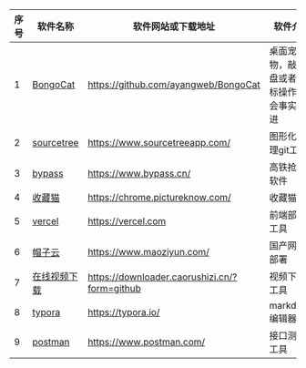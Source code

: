 
| 序号 | 软件名称                                                      | 软件网站或下载地址                            | 软件介绍                                 |
| ---- | ------------------------------------------------------------- | --------------------------------------------- | ---------------------------------------- |
| 1    | [BongoCat](https://github.com/ayangweb/BongoCat)              | https://github.com/ayangweb/BongoCat          | 桌面宠物，敲键盘或者鼠标操作都会事实跟进 |
| 2    | [sourcetree](https://www.sourcetreeapp.com/)                  | https://www.sourcetreeapp.com/                | 图形化管理git工具                        |
| 3    | [bypass](https://www.bypass.cn/)                              | https://www.bypass.cn/                        | 高铁抢票软件                             |
| 4    | [收藏猫](https://chrome.pictureknow.com/)                     | https://chrome.pictureknow.com/               | 收藏猫                                   |
| 5    | [vercel](https://vercel.com)                                  | https://vercel.com                            | 前端部署工具                             |
| 6    | [帽子云](https://www.maoziyun.com/)                           | https://www.maoziyun.com/                     | 国产网站部署                             |
| 7    | [在线视频下载](https://downloader.caorushizi.cn/?form=github) | https://downloader.caorushizi.cn/?form=github | 视频下载工具                             |
| 8    | [typora](https://typora.io/)                                  | https://typora.io/                            | markdown编辑器                           |
| 9    | [postman](https://www.postman.com/)                           | https://www.postman.com/                      | 接口测试工具                             |

